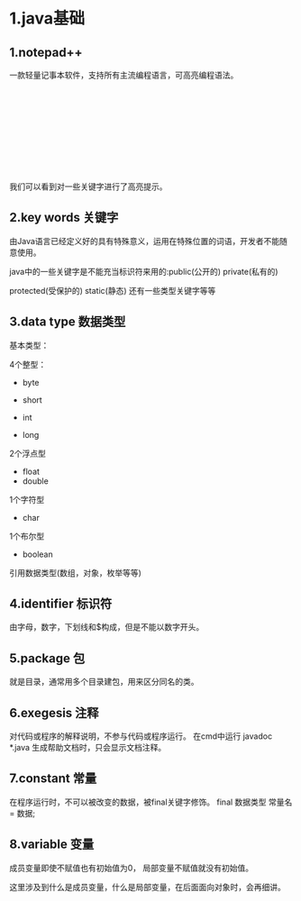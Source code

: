 # 1.java基础

## 1.notepad++

一款轻量记事本软件，支持所有主流编程语言，可高亮编程语法。

![1657626963058](C:\Users\15232\Desktop\dwjnee.github.io\docs\docs\02.Java语法基础\image\README.md)

我们可以看到对一些关键字进行了高亮提示。

## 2.key words 关键字

由Java语言已经定义好的具有特殊意义，运用在特殊位置的词语，开发者不能随意使用。

java中的一些关键字是不能充当标识符来用的:public(公开的) private(私有的)

protected(受保护的) static(静态) 还有一些类型关键字等等

## 3.data type 数据类型

基本类型：

4个整型：

- byte

- short

- int

- long

2个浮点型

- float
- double

1个字符型

- char

1个布尔型

- boolean

引用数据类型(数组，对象，枚举等等)

## 4.identifier 标识符

由字母，数字，下划线和$构成，但是不能以数字开头。

## 5.package 包

就是目录，通常用多个目录建包，用来区分同名的类。

## 6.exegesis 注释

对代码或程序的解释说明，不参与代码或程序运行。
在cmd中运行 javadoc  *.java 生成帮助文档时，只会显示文档注释。

## 7.constant 常量

在程序运行时，不可以被改变的数据，被final关键字修饰。
final 数据类型 常量名 = 数据;

## 8.variable 变量

成员变量即使不赋值也有初始值为0，
局部变量不赋值就没有初始值。

这里涉及到什么是成员变量，什么是局部变量，在后面面向对象时，会再细讲。

